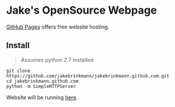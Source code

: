 # Jake's OpenSource Webpage

[GitHub Pages](pages.github.com) offers free website hosting.

## Install

> Assumes python 2.7 installed

    git clone https://github.com/jakebrinkmann/jakebrinkmann.github.com.git
    cd jakebrinkmann.github.com
    python -m SimpleHTTPServer

Website will be running [here](http://localhost:8000/).

